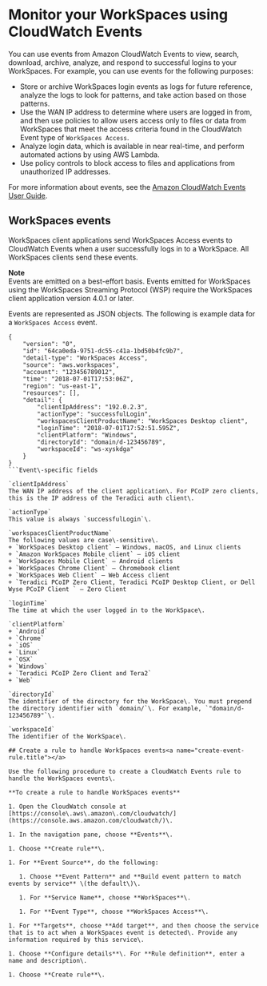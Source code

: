 # Monitor your WorkSpaces using CloudWatch Events<a name="cloudwatch-events"></a>

You can use events from Amazon CloudWatch Events to view, search, download, archive, analyze, and respond to successful logins to your WorkSpaces\. For example, you can use events for the following purposes:
+ Store or archive WorkSpaces login events as logs for future reference, analyze the logs to look for patterns, and take action based on those patterns\.
+ Use the WAN IP address to determine where users are logged in from, and then use policies to allow users access only to files or data from WorkSpaces that meet the access criteria found in the CloudWatch Event type of `WorkSpaces Access`\.
+ Analyze login data, which is available in near real\-time, and perform automated actions by using AWS Lambda\.
+ Use policy controls to block access to files and applications from unauthorized IP addresses\.

For more information about events, see the [Amazon CloudWatch Events User Guide](https://docs.aws.amazon.com/AmazonCloudWatch/latest/events/)\.

## WorkSpaces events<a name="workspaces-event-types.title"></a>

WorkSpaces client applications send WorkSpaces Access events to CloudWatch Events when a user successfully logs in to a WorkSpace\. All WorkSpaces clients send these events\.

**Note**  
Events are emitted on a best\-effort basis\.
Events emitted for WorkSpaces using the WorkSpaces Streaming Protocol \(WSP\) require the WorkSpaces client application version 4\.0\.1 or later\.

Events are represented as JSON objects\. The following is example data for a `WorkSpaces Access` event\.

```
{
    "version": "0",
    "id": "64ca0eda-9751-dc55-c41a-1bd50b4fc9b7",
    "detail-type": "WorkSpaces Access",
    "source": "aws.workspaces",
    "account": "123456789012",
    "time": "2018-07-01T17:53:06Z",
    "region": "us-east-1",
    "resources": [],
    "detail": {
        "clientIpAddress": "192.0.2.3",
        "actionType": "successfulLogin",
        "workspacesClientProductName": "WorkSpaces Desktop client",
        "loginTime": "2018-07-01T17:52:51.595Z",
        "clientPlatform": "Windows",
        "directoryId": "domain/d-123456789",
        "workspaceId": "ws-xyskdga"
    }
}
```Event\-specific fields

`clientIpAddress`  
The WAN IP address of the client application\. For PCoIP zero clients, this is the IP address of the Teradici auth client\.

`actionType`  
This value is always `successfulLogin`\.

`workspacesClientProductName`  
The following values are case\-sensitive\.  
+ `WorkSpaces Desktop client` — Windows, macOS, and Linux clients
+ `Amazon WorkSpaces Mobile client` — iOS client
+ `WorkSpaces Mobile Client` — Android clients
+ `WorkSpaces Chrome Client` — Chromebook client
+ `WorkSpaces Web Client` — Web Access client
+ `Teradici PCoIP Zero Client, Teradici PCoIP Desktop Client, or Dell Wyse PCoIP Client ` — Zero Client

`loginTime`  
The time at which the user logged in to the WorkSpace\.

`clientPlatform`  
+ `Android`
+ `Chrome`
+ `iOS`
+ `Linux`
+ `OSX`
+ `Windows`
+ `Teradici PCoIP Zero Client and Tera2`
+ `Web`

`directoryId`  
The identifier of the directory for the WorkSpace\. You must prepend the directory identifier with `domain/`\. For example, `"domain/d-123456789"`\.

`workspaceId`  
The identifier of the WorkSpace\.

## Create a rule to handle WorkSpaces events<a name="create-event-rule.title"></a>

Use the following procedure to create a CloudWatch Events rule to handle the WorkSpaces events\.

**To create a rule to handle WorkSpaces events**

1. Open the CloudWatch console at [https://console\.aws\.amazon\.com/cloudwatch/](https://console.aws.amazon.com/cloudwatch/)\.

1. In the navigation pane, choose **Events**\.

1. Choose **Create rule**\.

1. For **Event Source**, do the following:

   1. Choose **Event Pattern** and **Build event pattern to match events by service** \(the default\)\.

   1. For **Service Name**, choose **WorkSpaces**\.

   1. For **Event Type**, choose **WorkSpaces Access**\.

1. For **Targets**, choose **Add target**, and then choose the service that is to act when a WorkSpaces event is detected\. Provide any information required by this service\.

1. Choose **Configure details**\. For **Rule definition**, enter a name and description\.

1. Choose **Create rule**\.